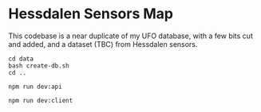 # Hessdalen Sensors Map

This codebase is a near duplicate of my UFO database, with a few bits cut and added, and a dataset (TBC) from Hessdalen sensors.

    cd data
    bash create-db.sh
    cd ..

    npm run dev:api 
    
    npm run dev:client
